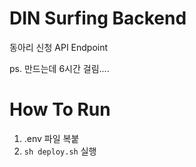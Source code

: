 # DIN Surfing Backend

동아리 신청 API Endpoint

ps. 만드는데 6시간 걸림....

# How To Run

1. .env 파일 복붙
2. ```sh deploy.sh``` 실행
